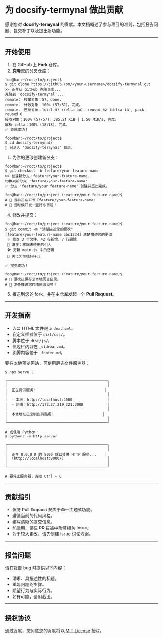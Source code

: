 # 为 docsify-termynal 做出贡献

感谢您对 **docsify-termynal** 的贡献。本文档概述了参与项目的准则，包括报告问题、提交补丁以及提出新功能。

---

## 开始使用

1. 在 GitHub 上 **Fork** 仓库。
2. **克隆**您的分叉仓库：

```term
foo@bar:~/root/to/project$
$ git clone https://github.com/<your-username>/docsify-termynal.git
>> 正在从 GitHub 克隆仓库...
克隆到 'docsify-termynal'...
remote： 枚举对象：57, done.
remote： 计数对象：100% (57/57)，完成。
remote： 压缩对象：Total 57 (delta 18), reused 52 (delta 13), pack-reused 0
接收对象：100% (57/57), 385.24 KiB | 1.50 MiB/s, 完成。
解析 delta：100% (18/18)，完成。
✅ 克隆成功！

foo@bar:~/root/to/project$
$ cd docsify-termynal/
📂 已进入 'docsify-termynal' 目录。
```

1. 为你的更改创建新分支：

```term
foo@bar:~/root/to/project$
$ git checkout -b feature/your-feature-name
>> 创建新分支：feature/your-feature-name...
切换到新分支 'feature/your-feature-name'
✅ 分支 'feature/your-feature-name' 创建并签出完成。

foo@bar:~/root/to/project (feature/your-feature-name)$ 
# 🎯 当前正在开发『feature/your-feature-name』
# 🔧 是时候开发一些好东西啦！
```

4. 修改并提交：

```term
foo@bar:~/root/to/project (feature/your-feature-name)$
$ git commit -m "清楚描述您的更改"
[feature/your-feature-name abc1234] 清楚描述您的更改
 ✨ 修改 3 个文件，42 行新增，7 行删除
 🧼 清理：移除未使用的引入
 🛠️ 更新 main.js 中的逻辑
 🎨 美化头部组件样式

✅ 提交成功！

foo@bar:~/root/to/project (feature/your-feature-name)$ 
# 💾 更改已保存至本地历史记录。
# 🚀 准备推送您的精彩改动啦！
```

5. 推送到您的 fork，并在主仓库发起一个 **Pull Request**。

---

## 开发指南

* 入口 HTML 文件是 `index.html`。
* 自定义样式位于 `dist/css/`。
* 脚本位于 `dist/js/`。
* 侧边栏内容在 `_sidebar.md`。
* 页脚内容位于 `_footer.md`。

要在本地预览网站，可使用静态文件服务器：

```term
$ npx serve .

┌──────────────────────────────────────────────┐
│                                              │
│  正在提供服务！                               │
│                                              │
│  - 本地：http://localhost:3000                │
│  - 网络：http://172.27.219.221:3000           │
│                                              │
│  本地地址已复制到剪贴板！                      │
│                                              │
└──────────────────────────────────────────────┘

# 或使用 Python：
$ python3 -m http.server

┌──────────────────────────────────────────────┐
│                                              │
│  正在 0.0.0.0 的 8000 端口提供 HTTP 服务...    │
│  (http://localhost:8000/)                    │
│                                              │
└──────────────────────────────────────────────┘

# 要停止服务器，请按 Ctrl + C
```

---

## 贡献指引

* 保持 Pull Request 聚焦于单一主题或功能。
* 遵循当前的代码风格。
* 编写清晰的提交信息。
* 如适用，请在 PR 描述中附带相关 issue。
* 对于较大更改，请先创建 issue 讨论方案。

---

## 报告问题

请在报告 bug 时提供以下内容：

* 清晰、具描述性的标题。
* 重现问题的步骤。
* 期望行为与实际行为。
* 如有可能，请附截图。

---

## 授权协议

通过贡献，您同意您的贡献将以 [MIT License](LICENSE.md) 授权。
